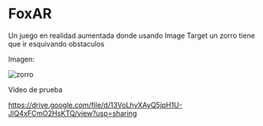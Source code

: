 # FoxAR

Un juego en realidad aumentada donde usando Image Target un zorro tiene que ir esquivando obstaculos

Imagen:

![zorro](https://user-images.githubusercontent.com/56076790/111965006-88b33a80-8af5-11eb-96eb-4bd7689245d3.jpg)

Video de prueba

https://drive.google.com/file/d/13VoLhyXAyQ5jpH1U-JlQ4xFCmO2HsKTQ/view?usp=sharing

